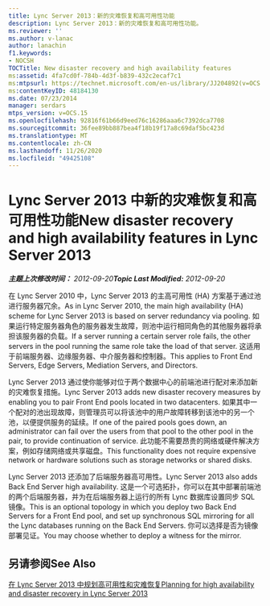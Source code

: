 ```yaml
---
title: Lync Server 2013：新的灾难恢复和高可用性功能
description: Lync Server 2013：新的灾难恢复和高可用性功能。
ms.reviewer: ''
ms.author: v-lanac
author: lanachin
f1.keywords:
- NOCSH
TOCTitle: New disaster recovery and high availability features
ms:assetid: 4fa7cd0f-784b-4d3f-b839-432c2ecaf7c1
ms:mtpsurl: https://technet.microsoft.com/en-us/library/JJ204892(v=OCS.15)
ms:contentKeyID: 48184130
ms.date: 07/23/2014
manager: serdars
mtps_version: v=OCS.15
ms.openlocfilehash: 92816f61b66d9eed76c16286aaa6c7392dca7708
ms.sourcegitcommit: 36fee89bb887bea4f18b19f17a8c69daf5bc423d
ms.translationtype: MT
ms.contentlocale: zh-CN
ms.lasthandoff: 11/26/2020
ms.locfileid: "49425108"
---
```

# <a name="new-disaster-recovery-and-high-availability-features-in-lync-server-2013"></a><span data-ttu-id="9cd89-103">Lync Server 2013 中新的灾难恢复和高可用性功能</span><span class="sxs-lookup"><span data-stu-id="9cd89-103">New disaster recovery and high availability features in Lync Server 2013</span></span>

<div data-xmlns="http://www.w3.org/1999/xhtml">

<div class="topic" data-xmlns="http://www.w3.org/1999/xhtml" data-msxsl="urn:schemas-microsoft-com:xslt" data-cs="https://msdn.microsoft.com/">

<div data-asp="https://msdn2.microsoft.com/asp">



</div>

<div id="mainSection">

<div id="mainBody"><span data-ttu-id="9cd89-104">

<span> </span></span><span class="sxs-lookup"><span data-stu-id="9cd89-104">

<span> </span></span></span>

<span data-ttu-id="9cd89-105">_**主题上次修改时间：** 2012-09-20_</span><span class="sxs-lookup"><span data-stu-id="9cd89-105">_**Topic Last Modified:** 2012-09-20_</span></span>

<span data-ttu-id="9cd89-106">在 Lync Server 2010 中，Lync Server 2013 的主高可用性 (HA) 方案基于通过池进行服务器冗余。</span><span class="sxs-lookup"><span data-stu-id="9cd89-106">As in Lync Server 2010, the main high availability (HA) scheme for Lync Server 2013 is based on server redundancy via pooling.</span></span> <span data-ttu-id="9cd89-107">如果运行特定服务器角色的服务器发生故障，则池中运行相同角色的其他服务器将承担该服务器的负载。</span><span class="sxs-lookup"><span data-stu-id="9cd89-107">If a server running a certain server role fails, the other servers in the pool running the same role take the load of that server.</span></span> <span data-ttu-id="9cd89-108">这适用于前端服务器、边缘服务器、中介服务器和控制器。</span><span class="sxs-lookup"><span data-stu-id="9cd89-108">This applies to Front End Servers, Edge Servers, Mediation Servers, and Directors.</span></span>

<span data-ttu-id="9cd89-109">Lync Server 2013 通过使你能够对位于两个数据中心的前端池进行配对来添加新的灾难恢复措施。</span><span class="sxs-lookup"><span data-stu-id="9cd89-109">Lync Server 2013 adds new disaster recovery measures by enabling you to pair Front End pools located in two datacenters.</span></span> <span data-ttu-id="9cd89-110">如果其中一个配对的池出现故障，则管理员可以将该池中的用户故障转移到该池中的另一个池，以便提供服务的延续。</span><span class="sxs-lookup"><span data-stu-id="9cd89-110">If one of the paired pools goes down, an administrator can fail over the users from that pool to the other pool in the pair, to provide continuation of service.</span></span> <span data-ttu-id="9cd89-111">此功能不需要昂贵的网络或硬件解决方案，例如存储网络或共享磁盘。</span><span class="sxs-lookup"><span data-stu-id="9cd89-111">This functionality does not require expensive network or hardware solutions such as storage networks or shared disks.</span></span>

<span data-ttu-id="9cd89-112">Lync Server 2013 还添加了后端服务器高可用性。</span><span class="sxs-lookup"><span data-stu-id="9cd89-112">Lync Server 2013 also adds Back End Server high availability.</span></span> <span data-ttu-id="9cd89-113">这是一个可选拓扑，你可以在其中部署前端池的两个后端服务器，并为在后端服务器上运行的所有 Lync 数据库设置同步 SQL 镜像。</span><span class="sxs-lookup"><span data-stu-id="9cd89-113">This is an optional topology in which you deploy two Back End Servers for a Front End pool, and set up synchronous SQL mirroring for all the Lync databases running on the Back End Servers.</span></span> <span data-ttu-id="9cd89-114">你可以选择是否为镜像部署见证。</span><span class="sxs-lookup"><span data-stu-id="9cd89-114">You may choose whether to deploy a witness for the mirror.</span></span>

<div>

## <a name="see-also"></a><span data-ttu-id="9cd89-115">另请参阅</span><span class="sxs-lookup"><span data-stu-id="9cd89-115">See Also</span></span>


[<span data-ttu-id="9cd89-116">在 Lync Server 2013 中规划高可用性和灾难恢复</span><span class="sxs-lookup"><span data-stu-id="9cd89-116">Planning for high availability and disaster recovery in Lync Server 2013</span></span>](lync-server-2013-planning-for-high-availability-and-disaster-recovery.md)  
  

<span data-ttu-id="9cd89-117"></div>

</div>

<span> </span>

</div>

</div>

</span><span class="sxs-lookup"><span data-stu-id="9cd89-117"></div>

</div>

<span> </span>

</div>

</div>

</span></span></div>

